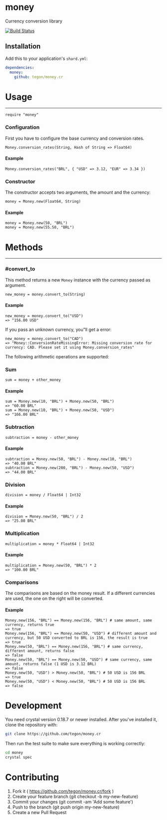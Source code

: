 # money

Currency conversion library

[![Build Status](https://travis-ci.org/tegon/money.cr.svg?branch=master)](https://travis-ci.org/tegon/money.cr)

## Installation

Add this to your application's `shard.yml`:

```yaml
dependencies:
  money:
    github: tegon/money.cr
```

# Usage
---

```crystal
require "money"
```

### Configuration

First you have to configure the base currency and conversion rates.

```crystal
Money.conversion_rates(String, Hash of String => Float64)
```

#### Example

```crystal
Money.conversion_rates("BRL", { "USD" => 3.12, "EUR" => 3.34 })
```

### Constructor

The constructor accepts two arguments, the amount and the currency:

```crystal
money = Money.new(Float64, String)
```

#### Example

```crystal
money = Money.new(50, "BRL")
money = Money.new(55.50, "BRL")
```

# Methods
---

### #convert_to

This method returns a new `Money` instance with the currency passed as argument.

```crystal
new_money = money.convert_to(String)
```

#### Example

```crystal
new_money = money.convert_to("USD")
=> "156.00 USD"
```

If you pass an unknown currency, you"ll get a error:

```crystal
new_money = money.convert_to("CAD")
=> "Money::ConversionRateMissingError: Missing conversion rate for currency: CAD. Please set it using Money.conversion_rates"
```

The following arithmetic operations are supported:

### Sum

```crystal
sum = money + other_money
```

#### Example

```crystal
sum = Money.new(10, "BRL") + Money.new(50, "BRL")
=> "60.00 BRL"
sum = Money.new(10, "BRL") + Money.new(50, "USD")
=> "166.00 BRL"
```

### Subtraction

```crystal
subtraction = money - other_money
```

#### Example

```crystal
subtraction = Money.new(50, "BRL") - Money.new(10, "BRL")
=> "40.00 BRL"
subtraction = Money.new(200, "BRL") - Money.new(50, "USD")
=> "44.00 BRL"
```

### Division

```crystal
division = money / Float64 | Int32
```

#### Example

```crystal
division = Money.new(50, "BRL") / 2
=> "25.00 BRL"
```

### Multiplication

```crystal
multiplication = money * Float64 | Int32
```

#### Example

```crystal
multiplication = Money.new(50, "BRL") * 2
=> "100.00 BRL"
```

### Comparisons

The comparisons are based on the money result. If a different currencies are used, the one on the right will be converted.


#### Example

```crystal
Money.new(156, "BRL") == Money.new(156, "BRL") # same amount, same currency, returns true
=> true
Money.new(156, "BRL") == Money.new(50, "USD") # different amount and currency, but 50 USD converted to BRL is 156, the result is true
=> true
Money.new(50, "BRL") == Money.new(156, "BRL") # same currency, different amount, returns false
=> false
Money.new(50, "BRL") == Money.new(50, "USD") # same currency, same amount, returns false (1 USD is 3.12 BRL)
=> false
Money.new(50, "USD") > Money.new(50, "BRL") # 50 USD is 156 BRL
=> true
Money.new(50, "USD") < Money.new(50, "BRL") # 50 USD is 156 BRL
=> false
```

# Development

You need crystal version 0.18.7 or newer installed. After you've installed it, clone the repository with:

```bash
git clone https://github.com/tegon/money.cr
```

Then run the test suite to make sure everything is working correctly:

```bash
cd money
crystal spec
```

# Contributing

1. Fork it ( https://github.com/tegon/money.cr/fork )
2. Create your feature branch (git checkout -b my-new-feature)
3. Commit your changes (git commit -am 'Add some feature')
4. Push to the branch (git push origin my-new-feature)
5. Create a new Pull Request
